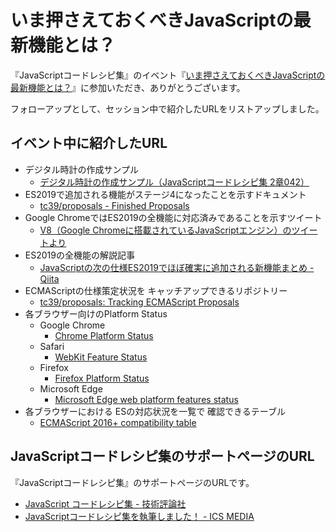 # いま押さえておくべきJavaScriptの最新機能とは？

『JavaScriptコードレシピ集』のイベント『[いま押さえておくべきJavaScriptの最新機能とは？](https://connpass.com/event/123397/)』に参加いただき、ありがとうございます。

フォローアップとして、セッション中で紹介したURLをリストアップしました。

## イベント中に紹介したURL

- デジタル時計の作成サンプル
  - [デジタル時計の作成サンプル（JavaScriptコードレシピ集 2章042）](https://ics-creative.github.io/js-code-recipe/samples/c02/042/index.html)
- ES2019で追加される機能がステージ4になったことを示すドキュメント
  - [tc39/proposals - Finished Proposals](https://github.com/tc39/proposals/blob/master/finished-proposals.md)
- Google ChromeではES2019の全機能に対応済みであることを示すツイート
  -  [V8（Google Chromeに搭載されているJavaScriptエンジン）のツイートより](https://twitter.com/v8js/status/1090380906546683904)
-  ES2019の全機能の解説記事
   - [JavaScriptの次の仕様ES2019でほぼ確実に追加される新機能まとめ - Qiita](https://qiita.com/tonkotsuboy_com/items/07f8ef98abf89250b90c)
-  ECMAScriptの仕様策定状況を キャッチアップできるリポジトリー
   -  [tc39/proposals: Tracking ECMAScript Proposals](https://github.com/tc39/proposals)
-   各ブラウザー向けのPlatform Status
    -  Google Chrome
       -  [Chrome Platform Status](https://www.chromestatus.com/features)
    - Safari
      - [WebKit Feature Status](https://webkit.org/status/)
    - Firefox
      - [Firefox Platform Status](https://platform-status.mozilla.org/)
    - Microsoft Edge
      - [Microsoft Edge web platform features status](https://developer.microsoft.com/en-us/microsoft-edge/tools/)
- 各ブラウザーにおける ESの対応状況を一覧で 確認できるテーブル
  -  [ECMAScript 2016\+ compatibility table](http://kangax.github.io/compat-table/es2016plus/)

## JavaScriptコードレシピ集のサポートページのURL

『JavaScriptコードレシピ集』のサポートページのURLです。

- [JavaScript コードレシピ集 - 技術評論社](https://gihyo.jp/book/2019/978-4-297-10368-2)
- [JavaScriptコードレシピ集を執筆しました！ \- ICS MEDIA](https://ics.media/entry/19765/)
